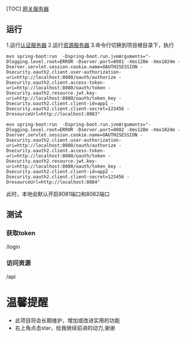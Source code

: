 [TOC]
[网关服务器](https://github.com/qq275860560/gateway-server)


 

## 运行
1.运行[认证服务器](https://github.com/qq275860560/authorization-server)
2.运行[资源服务器](https://github.com/qq275860560/resource-server)
3.命令行切换到项目根目录下，执行

```
mvn spring-boot:run  -Dspring-boot.run.jvmArguments="-Dlogging.level.root=ERROR -Dserver.port=8081 -Xms128m -Xmx1024m -Dserver.servlet.session.cookie.name=OAUTH2SESSION -Dsecurity.oauth2.client.user-authorization-uri=http://localhost:8080/oauth/authorize -Dsecurity.oauth2.client.access-token-uri=http://localhost:8080/oauth/token -Dsecurity.oauth2.resource.jwt.key-uri=http://localhost:8080/oauth/token_key -Dsecurity.oauth2.client.client-id=app1 -Dsecurity.oauth2.client.client-secret=123456 -DresourceUrl=http://localhost:8083"
```

```
mvn spring-boot:run  -Dspring-boot.run.jvmArguments="-Dlogging.level.root=ERROR -Dserver.port=8082 -Xms128m -Xmx1024m -Dserver.servlet.session.cookie.name=OAUTH2SESSION -Dsecurity.oauth2.client.user-authorization-uri=http://localhost:8080/oauth/authorize -Dsecurity.oauth2.client.access-token-uri=http://localhost:8080/oauth/token -Dsecurity.oauth2.resource.jwt.key-uri=http://localhost:8080/oauth/token_key -Dsecurity.oauth2.client.client-id=app2 -Dsecurity.oauth2.client.client-secret=123456 -DresourceUrl=http://localhost:8084"

```


此时，本地会默认开启8081端口和8082端口

## 测试
### 获取token
/login
### 访问资源
/api
# 温馨提醒

* 此项目将会长期维护，增加或改进实用的功能
* 右上角点击star，给我继续前进的动力,谢谢